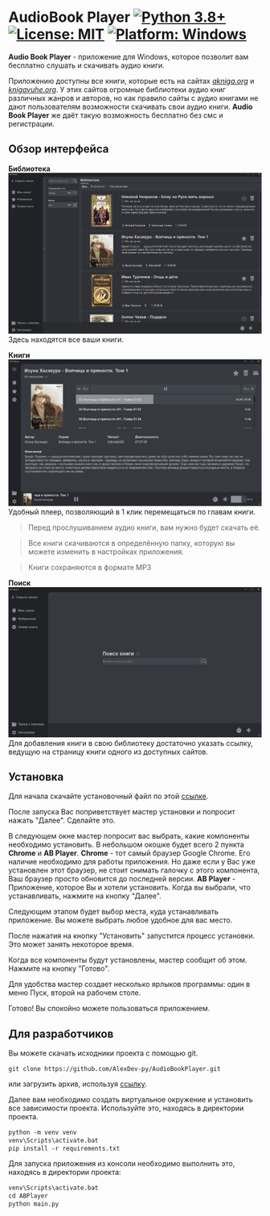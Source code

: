 # AudioBook Player [![Python 3.8+](https://badgen.net/badge/Python/3.8+/blue)](https://www.python.org/downloads/) [![License: MIT](https://badgen.net/badge/License/MIT/blue)](https://github.com/AlexDev-py/AudioBookPlayer/blob/master/LICENSE) [![Platform: Windows](https://badgen.net/badge/Platform/windows/blue?icon=windows)]()

**Audio Book Player** - приложение для Windows, которое позволит вам бесплатно слушать и скачивать аудио книги.

Приложению доступны все книги, которые есть на сайтах [_akniga.org_](https://akniga.org/) и [_knigavuhe.org_](https://knigavuhe.org/).
У этих сайтов огромные библиотеки аудио книг различных жанров и авторов, 
но как правило сайты с аудио книгами не дают пользователям возможности скачивать свои аудио книги.
**Audio Book Player** же даёт такую возможность бесплатно без смс и регистрации.

## Обзор интерфейса

**Библиотека**
![Библиотека](imgs/library.png "Библиотека")
Здесь находятся все ваши книги. 

**Книги**
![Книги](imgs/book.png "Книги")
Удобный плеер, позволяющий в 1 клик перемещаться по главам книги.
> Перед прослушиванием аудио книги, вам нужно будет скачать её.

> Все книги скачиваются в определённую папку, которую вы можете изменить в настройках приложения.

> Книги сохраняются в формате MP3

**Поиск**
![Поиск](imgs/search.png "Поиск")
Для добавления книги в свою библиотеку достаточно указать ссылку, 
ведущую на страницу книги одного из доступных сайтов.

## Установка

Для начала скачайте установочный файл по этой [ссылке](https://github.com/AlexDev-py/AudioBookPlayer/releases/tag/v1.0.0-b.6).

После запуска Вас поприветствует мастер установки и попросит нажать "Далее". Сделайте это.

В следующем окне мастер попросит вас выбрать, какие компоненты необходимо установить. 
В небольшом окошке будет всего 2 пункта **Chrome** и **AB Player**.
**Chrome** - тот самый браузер Google Chrome. Его наличие необходимо для работы приложения. 
Но даже если у Вас уже установлен этот браузер, не стоит снимать галочку с этого компонента, 
Ваш браузер просто обновится до последней версии. 
**AB Player** - Приложение, которое Вы и хотели установить. 
Когда вы выбрали, что устанавливать, нажмите на кнопку "Далее".

Следующим этапом будет выбор места, куда устанавливать приложение. Вы можете выбрать любое удобное для вас место.

После нажатия на кнопку "Установить" запустится процесс установки. Это может занять некоторое время.

Когда все компоненты будут установлены, мастер сообщит об этом. Нажмите на кнопку "Готово".

Для удобства мастер создает несколько ярлыков программы: один в меню Пуск, второй на рабочем столе.

Готово! Вы спокойно можете пользоваться приложением.

## Для разработчиков

Вы можете скачать исходники проекта с помощью git.
```commandline
git clone https://github.com/AlexDev-py/AudioBookPlayer.git
```

или загрузить архив, используя [ссылку](https://github.com/AlexDev-py/AudioBookPlayer/archive/refs/heads/master.zip).

Далее вам необходимо создать виртуальное окружение 
и установить все зависимости проекта. Используйте это, находясь в директории проекта.
```commandline
python -m venv venv
venv\Scripts\activate.bat
pip install -r requirements.txt
```

Для запуска приложения из консоли необходимо выполнить это, находясь в директории проекта:
```commandline
venv\Scripts\activate.bat
cd ABPlayer
python main.py
```